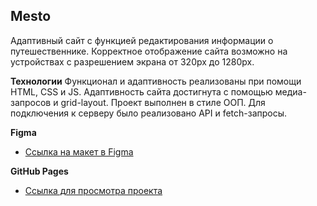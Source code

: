 ## Mesto

Адаптивный сайт с функцией редактирования информации о путешественнике.
Корректное отображение сайта возможно на устройствах с разрешением экрана от 320px до 1280px.

**Технологии**
Функционал и адаптивность реализованы при помощи HTML, CSS и JS.
Адаптивность сайта достигнута с помощью медиа-запросов и grid-layout.
Проект выполнен в стиле ООП.
Для подключения к серверу было реализовано API и fetch-запросы.

**Figma**

* [Ссылка на макет в Figma](https://www.figma.com/file/2cn9N9jSkmxD84oJik7xL7/JavaScript.-Sprint-4?node-id=0%3A1)


**GitHub Pages**

* [Ссылка для просмотра проекта](https://jenflower.github.io/mesto/)
